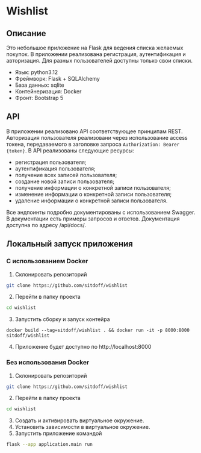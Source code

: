 # Wishlist

## Описание

Это небольшое приложение на Flask для ведения списка желаемых покупок. В приложении реализована регистрация, аутентификация и авторизация. Для разных пользователей доступны только свои списки.

- Язык: python3.12
- Фреймворк: Flask + SQLAlchemy
- База данных: sqlite
- Контейнеризация: Docker
- Фронт: Bootstrap 5

## API

В приложении реализовано API соответствующее принципам REST. Авторизация пользователя реализовани через использование access токена, передаваемого в заголовкe запроса
`Authorization: Bearer {token}`. В API реализованы следующие ресурсы:

- регистрация пользователя;
- аутентификация пользователя;
- получение всех записей пользователя;
- создание новой записи пользователя;
- получение информации о конкретной записи пользователя;
- изменение информации о конкретной записи пользователя;
- удаление информации о конкретной записи пользователя.

Все эндпоинты подробно документированы с использованием Swagger. В документации есть примеры запросов и ответов. Документация доступна по адресу /api/docs/.

## Локальный запуск приложения

### С использованием Docker

1. Склонировать репозиторий

```bash
git clone https://github.com/sitdoff/wishlist
```

2. Перейти в папку проекта

```bash
cd wishlist
```

3. Запустить сборку и запуск контейра

```
docker build --tag=sitdoff/wishlist . && docker run -it -p 8000:8000 sitdoff/wishlist
```

4. Приложение будет доступно по http://localhost:8000

### Без использования Docker

1. Склонировать репозиторий

```bash
git clone https://github.com/sitdoff/wishlist
```

2. Перейти в папку проекта

```bash
cd wishlist
```

3. Создать и активировать виртуальное окружение.
4. Установить зависимости в виртуальное окружение.
5. Запустить приложение командой

```bash
flask --app application.main run
```
